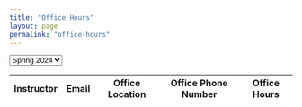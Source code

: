 ```yaml
---
title: "Office Hours"
layout: page
permalink: "office-hours"
---
```


<script src="https://cdnjs.cloudflare.com/ajax/libs/xlsx/0.18.5/xlsx.full.min.js"></script>

<select id="semester" onChange='javascript:update_office_hours();'>
  <option value="office_hours_schedule_spring_2024.xlsx" selected>Spring 2024</option>
</select>

<table id="office_schedule">
  <thead>
    <tr>
      <th>Instructor</th>
      <th>Email</th>
      <th>Office Location</th>
      <th>Office Phone Number</th>
      <th>Office Hours</th>
    </tr>
  </thead>
  <tbody id="office_schedule_listing">
  </tbody>
</table>

<script type="text/javascript">

window.onload = function() {

  update_office_hours();

}

function update_office_hours() {

  var url = document.getElementById('semester').value;
  var element = document.getElementById("office_schedule_listing");

  printOfficeHours( url, element );

}

</script>
